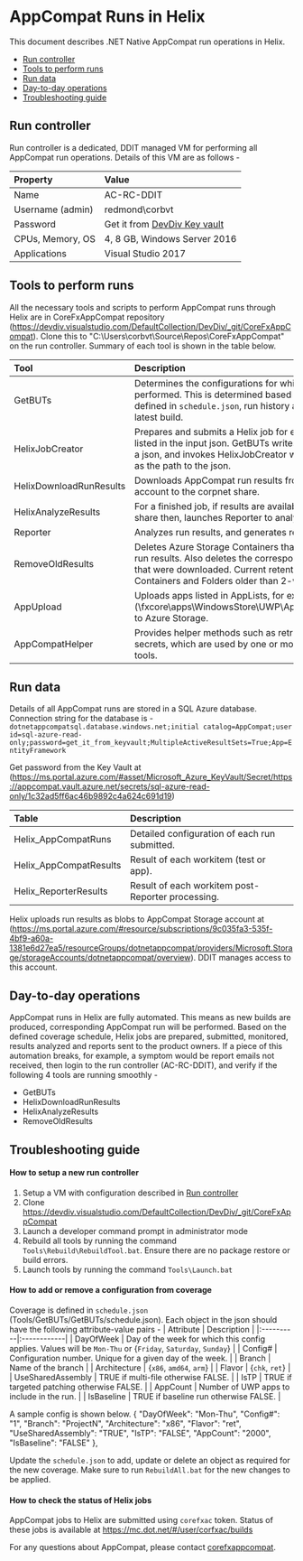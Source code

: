 # AppCompat Runs in Helix

This document describes .NET Native AppCompat run operations in Helix.

- [Run controller](#run-controller)
- [Tools to perform runs](#tools-to-perform-runs)
- [Run data](#run-data)
- [Day-to-day operations](#day-to-day-operations)
- [Troubleshooting guide](#troubleshooting-guide)


## Run controller

Run controller is a dedicated, DDIT managed VM for performing all AppCompat run operations. Details of this VM are as follows -

|Property|Value|
|:--------|:----|
| Name | AC-RC-DDIT |
| Username (admin) | redmond\corbvt |
| Password | Get it from [DevDiv Key vault](https://ms.portal.azure.com/#asset/Microsoft_Azure_KeyVault/Secret/https://appcompat.vault.azure.net/secrets/corbvt/9b8d9b2042c440749b941600031a2ecb) |
| CPUs, Memory, OS | 4, 8 GB, Windows Server 2016 |
| Applications | Visual Studio 2017 |


## Tools to perform runs

All the necessary tools and scripts to perform AppCompat runs through Helix are in CoreFxAppCompat repository (https://devdiv.visualstudio.com/DefaultCollection/DevDiv/_git/CoreFxAppCompat). Clone this to "C:\Users\corbvt\Source\Repos\CoreFxAppCompat" on the run controller. Summary of each tool is shown in the table below.


| Tool | Description |
| :-------- | :---- |
| GetBUTs| Determines the configurations for which a run needs to be performed. This is determined based on the coverage defined in `schedule.json`, run history and availability of latest build. |
| HelixJobCreator | Prepares and submits a Helix job for each configuration listed in the input json. GetBUTs writes the configuration to a json, and invokes HelixJobCreator with input argument as the path to the json. |
| HelixDownloadRunResults | Downloads AppCompat run results from Azure Storage account to the corpnet share. |
| HelixAnalyzeResults | For a finished job, if results are available on the corpnet share then, launches Reporter to analyze the results. |
| Reporter | Analyzes run results, and generates reports. |
| RemoveOldResults | Deletes Azure Storage Containers that hold AppCompat run results. Also deletes the corresponding corpnet folders that were downloaded. Current retention policy is Containers and Folders older than 2-weeks are deleted.  |
| AppUpload |  Uploads apps listed in AppLists, for example (\\fxcore\apps\WindowsStore\UWP\AppLists\UWP_x86.txt), to Azure Storage. |
| AppCompatHelper | Provides helper methods such as retrieval of Key Vault secrets, which are used by one or more of the above listed tools. |



## Run data

Details of all AppCompat runs are stored in a SQL Azure database. Connection string for the database is - `dotnetappcompatsql.database.windows.net;initial catalog=AppCompat;user id=sql-azure-read-only;password=get_it_from_keyvault;MultipleActiveResultSets=True;App=EntityFramework`

Get password from the Key Vault at (https://ms.portal.azure.com/#asset/Microsoft_Azure_KeyVault/Secret/https://appcompat.vault.azure.net/secrets/sql-azure-read-only/1c32ad5ff6ac46b9892c4a624c691d19)

| Table | Description |
|:------|:------------|
| Helix_AppCompatRuns | Detailed configuration of each run submitted. |
| Helix_AppCompatResults | Result of each workitem (test or app). |
| Helix_ReporterResults | Result of each workitem post-Reporter processing. |


Helix uploads run results as blobs to AppCompat Storage account at (https://ms.portal.azure.com/#resource/subscriptions/9c035fa3-535f-4bf9-a60a-1381e6d27ea5/resourceGroups/dotnetappcompat/providers/Microsoft.Storage/storageAccounts/dotnetappcompat/overview).  DDIT manages access to this account.


## Day-to-day operations

AppCompat runs in Helix are fully automated. This means as new builds are produced, corresponding AppCompat run will be performed. Based on the defined coverage schedule, Helix jobs are prepared, submitted, monitored, results analyzed and reports sent to the product owners. If a piece of this automation breaks, for example, a symptom would be report emails not received, then login to the run controller (AC-RC-DDIT),  and verify if the following 4 tools are running smoothly -

 - GetBUTs
 - HelixDownloadRunResults
 - HelixAnalyzeResults
 - RemoveOldResults


## Troubleshooting guide

#### How to setup a new run controller

 1. Setup a VM with configuration described in [Run controller](#run-controller)
 2. Clone https://devdiv.visualstudio.com/DefaultCollection/DevDiv/_git/CoreFxAppCompat 
 3. Launch a developer command prompt in administrator mode
 4. Rebuild all tools by running the command `Tools\Rebuild\RebuildTool.bat`. Ensure there are no package restore or build errors.
 5. Launch tools by running the command `Tools\Launch.bat`


#### How to add or remove a configuration from coverage

Coverage is defined in `schedule.json` (Tools/GetBUTs/GetBUTs/schedule.json). Each object in the json should have the following attribute-value pairs -
| Attribute | Description |
|:----------|:------------|
| DayOfWeek | Day of the week for which this config applies. Values will be `Mon-Thu` or {`Friday`, `Saturday`, `Sunday`} |
| Config# | Configuration number. Unique for a given day of the week. | 
| Branch | Name of the branch | 
| Architecture | {`x86`, `amd64`, `arm`} | 
| Flavor | {`chk`, `ret`} | 
| UseSharedAssembly | TRUE if multi-file otherwise FALSE. | 
| IsTP | TRUE if targeted patching otherwise FALSE. | 
| AppCount | Number of UWP apps to include in the run. | 
| IsBaseline | TRUE if baseline run otherwise FALSE. | 

A sample config is shown below. 
    {
        "DayOfWeek":  "Mon-Thu",
        "Config#":  "1",
        "Branch":  "ProjectN",
        "Architecture":  "x86",
        "Flavor":  "ret",
        "UseSharedAssembly":  "TRUE",
        "IsTP":  "FALSE",
        "AppCount":  "2000",
        "IsBaseline":  "FALSE"
    },

Update the `schedule.json` to add, update or delete an object as required for the new coverage. Make sure to run `RebuildAll.bat` for the new changes to be applied.


#### How to check the status of Helix jobs

AppCompat jobs to Helix are submitted using `corefxac` token.  Status of these jobs is available at https://mc.dot.net/#/user/corfxac/builds


For any questions about AppCompat, please contact [corefxappcompat](corefxappcompat@microsoft.com).
